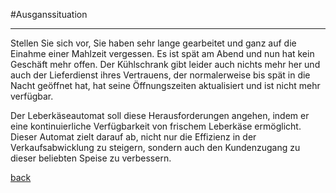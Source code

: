#Ausganssituation
___

Stellen Sie sich vor, Sie haben sehr lange gearbeitet und ganz auf die Einahme einer Mahlzeit vergessen. Es ist spät am Abend und nun hat kein Geschäft mehr offen. Der Kühlschrank gibt leider auch nichts mehr her  und auch der Lieferdienst ihres Vertrauens, der normalerweise bis spät in die Nacht geöffnet hat, hat seine Öffnungszeiten aktualisiert und ist nicht mehr verfügbar. 

Der Leberkäseautomat soll diese Herausforderungen angehen, indem er eine kontinuierliche Verfügbarkeit von frischem Leberkäse ermöglicht. Dieser Automat zielt darauf ab, nicht nur die Effizienz in der Verkaufsabwicklung zu steigern, sondern auch den Kundenzugang zu dieser beliebten Speise zu verbessern.

[back](##Header.md)
